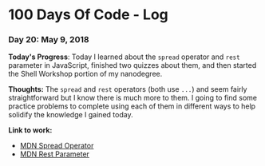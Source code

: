 # 100 Days Of Code - Log

### Day 20: May 9, 2018

**Today's Progress**:  Today I learned about the `spread` operator and `rest` parameter in JavaScript, finished two quizzes about them, and then started the Shell Workshop portion of my nanodegree.

**Thoughts:** The `spread` and `rest` operators (both use `...`) and seem fairly straightforward but I know there is much more to them.  I going to find some practice problems to complete using each of them in different ways to help solidify the knowledge I gained today.

**Link to work:** 
* [MDN Spread Operator](https://developer.mozilla.org/en-US/docs/Web/JavaScript/Reference/Operators/Spread_syntax)
* [MDN Rest Parameter](https://developer.mozilla.org/en-US/docs/Web/JavaScript/Reference/Functions/rest_parameters)

